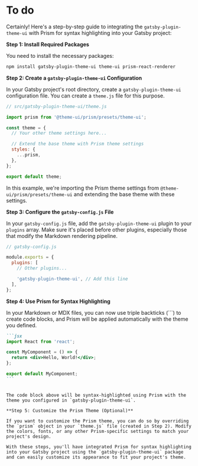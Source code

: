 # To do

Certainly! Here's a step-by-step guide to integrating the `gatsby-plugin-theme-ui` with Prism for syntax highlighting into your Gatsby project:

**Step 1: Install Required Packages**

You need to install the necessary packages:

```bash
npm install gatsby-plugin-theme-ui theme-ui prism-react-renderer
```

**Step 2: Create a `gatsby-plugin-theme-ui` Configuration**

In your Gatsby project's root directory, create a `gatsby-plugin-theme-ui` configuration file. You can create a `theme.js` file for this purpose.

```javascript
// src/gatsby-plugin-theme-ui/theme.js

import prism from '@theme-ui/prism/presets/theme-ui';

const theme = {
  // Your other theme settings here...

  // Extend the base theme with Prism theme settings
  styles: {
    ...prism,
  },
};

export default theme;
```

In this example, we're importing the Prism theme settings from `@theme-ui/prism/presets/theme-ui` and extending the base theme with these settings.

**Step 3: Configure the `gatsby-config.js` File**

In your `gatsby-config.js` file, add the `gatsby-plugin-theme-ui` plugin to your `plugins` array. Make sure it's placed before other plugins, especially those that modify the Markdown rendering pipeline.

```javascript
// gatsby-config.js

module.exports = {
  plugins: [
    // Other plugins...

    'gatsby-plugin-theme-ui', // Add this line
  ],
};
```

**Step 4: Use Prism for Syntax Highlighting**

In your Markdown or MDX files, you can now use triple backticks (```) to create code blocks, and Prism will be applied automatically with the theme you defined.

````markdown
```jsx
import React from 'react';

const MyComponent = () => {
  return <div>Hello, World!</div>;
};

export default MyComponent;
```
````

```

The code block above will be syntax-highlighted using Prism with the theme you configured in `gatsby-plugin-theme-ui`.

**Step 5: Customize the Prism Theme (Optional)**

If you want to customize the Prism theme, you can do so by overriding the `prism` object in your `theme.js` file (created in Step 2). Modify the colors, fonts, or any other Prism-specific settings to match your project's design.

With these steps, you'll have integrated Prism for syntax highlighting into your Gatsby project using the `gatsby-plugin-theme-ui` package and can easily customize its appearance to fit your project's theme.
```
